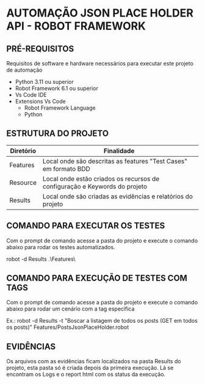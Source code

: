 # AUTOMAÇÃO JSON PLACE HOLDER API - ROBOT FRAMEWORK
## PRÉ-REQUISITOS
Requisitos de software e hardware necessários para executar este projeto de automação

* Python 3.11 ou superior
* Robot Framework 6.1 ou superior
* Vs Code IDE
* Extensions Vs Code
    * Robot Framework Language
    * Python

## ESTRUTURA DO PROJETO

| Diretório                         | Finalidade                                                                                                 | 
|--------------------------------|------------------------------------------------------------------------------------------------------------|
| Features           | Local onde são descritas as features "Test Cases" em formato BDD                                           |
| Resource             | Local onde estão criados os recursos de configuração e Keywords do projeto                                                           |
| Results             | Local onde são criadas as evidências e relatórios do projeto                                        |


## COMANDO PARA EXECUTAR OS TESTES

Com o prompt de comando acesse a pasta do projeto e execute o comando abaixo para rodar os testes automatizados.

robot -d Results .\Features\


## COMANDO PARA EXECUÇÃO DE TESTES COM TAGS

Com o prompt de comando acesse a pasta do projeto e execute o comando abaixo para rodar um cenário com a tag específica

Ex.:
robot -d Results -t "Boscar a listagem de todos os posts (GET em todos os posts)" Features/PostsJsonPlaceHolder.robot

## EVIDÊNCIAS
Os arquivos com as evidências ficam localizados na pasta Results do projeto, esta pasta só é criada depois da primeira execução. Lá se encontram os Logs e o report html com os status da execução.
